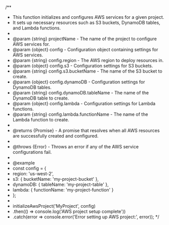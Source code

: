 /**
 * This function initializes and configures AWS services for a given project.
 * It sets up necessary resources such as S3 buckets, DynamoDB tables, and Lambda functions.
 * 
 * @param {string} projectName - The name of the project to configure AWS services for.
 * @param {object} config - Configuration object containing settings for AWS services.
 * @param {string} config.region - The AWS region to deploy resources in.
 * @param {object} config.s3 - Configuration settings for S3 buckets.
 * @param {string} config.s3.bucketName - The name of the S3 bucket to create.
 * @param {object} config.dynamoDB - Configuration settings for DynamoDB tables.
 * @param {string} config.dynamoDB.tableName - The name of the DynamoDB table to create.
 * @param {object} config.lambda - Configuration settings for Lambda functions.
 * @param {string} config.lambda.functionName - The name of the Lambda function to create.
 * 
 * @returns {Promise<void>} - A promise that resolves when all AWS resources are successfully created and configured.
 * 
 * @throws {Error} - Throws an error if any of the AWS service configurations fail.
 * 
 * @example
 * const config = {
 *   region: 'us-west-2',
 *   s3: { bucketName: 'my-project-bucket' },
 *   dynamoDB: { tableName: 'my-project-table' },
 *   lambda: { functionName: 'my-project-function' }
 * };
 * 
 * initializeAwsProject('MyProject', config)
 *   .then(() => console.log('AWS project setup complete'))
 *   .catch(error => console.error('Error setting up AWS project:', error));
 */